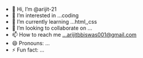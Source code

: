 - 👋 Hi, I’m @arijit-21
- 👀 I’m interested in ...coding
- 🌱 I’m currently learning ...html,,css
- 💞️ I’m looking to collaborate on ...
- 📫 How to reach me ...arijitbbiswas001@gmail.com
- 😄 Pronouns: ...
- ⚡ Fun fact: ...

<!---
arijit-21/arijit-21 is a ✨ special ✨ repository because its `README.md` (this file) appears on your GitHub profile.
You can click the Preview link to take a look at your changes.
--->
